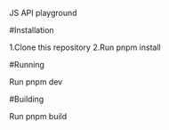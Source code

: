JS API playground

#Installation

 1.Clone this repository
 2.Run pnpm install



#Running

Run pnpm dev



#Building

Run pnpm build
